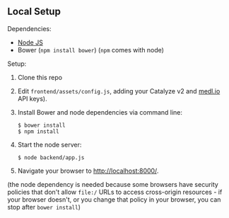 ## Local Setup
Dependencies:

* [Node JS](http://nodejs.org/)
* Bower (`npm install bower`) (`npm` comes with node)

Setup:

1. Clone this repo
2. Edit `frontend/assets/config.js`, adding your Catalyze v2 and [medl.io](http://medl.io) API keys).
3. Install Bower and node dependencies via command line:
    
    ```
    $ bower install
    $ npm install
    ```
4. Start the node server:
    
    ```
    $ node backend/app.js
    ```
5. Navigate your browser to [http://localhost:8000/](http://localhost:8000/).

(the node dependency is needed because some browsers have security policies that don't allow `file:/` URLs to access cross-origin resources - if your browser doesn't, or you change that policy in your browser, you can stop after `bower install`)

